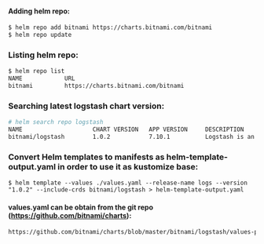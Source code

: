 #### Adding helm repo:
```sh
$ helm repo add bitnami https://charts.bitnami.com/bitnami
$ helm repo update
```

### Listing helm repo:
```sh
$ helm repo list
NAME            URL      
bitnami         https://charts.bitnami.com/bitnami 
```

### Searching latest logstash chart version:
```sh
# helm search repo logstash
NAME                    CHART VERSION   APP VERSION     DESCRIPTION                                       
bitnami/logstash        1.0.2           7.10.1          Logstash is an open source, server-side data pr...
```

### Convert Helm templates to manifests as helm-template-output.yaml in order to use it as kustomize base:
```
$ helm template --values ./values.yaml --release-name logs --version "1.0.2" --include-crds bitnami/logstash > helm-template-output.yaml
```

#### values.yaml can be obtain from the git repo (https://github.com/bitnami/charts):
```sh
https://github.com/bitnami/charts/blob/master/bitnami/logstash/values-production.yaml
```
